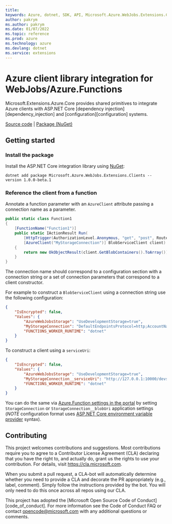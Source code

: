 ```yaml
---
title: 
keywords: Azure, dotnet, SDK, API, Microsoft.Azure.WebJobs.Extensions.Clients, extensions
author: pakrym
ms.author: pakrym
ms.date: 01/07/2022
ms.topic: reference
ms.prod: azure
ms.technology: azure
ms.devlang: dotnet
ms.service: extensions
---
```

# Azure client library integration for WebJobs/Azure.Functions

Microsoft.Extensions.Azure.Core provides shared primitives to integrate Azure clients with ASP.NET Core [dependency injection][dependency_injection] and [configuration][configuration] systems.

[Source code][source_root] | [Package (NuGet)][package]

## Getting started

### Install the package

Install the ASP.NET Core integration library using [NuGet][nuget]:

```dotnetcli
dotnet add package Microsoft.Azure.WebJobs.Extensions.Clients --version 1.0.0-beta.1
```

### Reference the client from a function

Annotate a function parameter with an `AzureClient` attribute passing a connection name as a parameter.

```C# Snippet:AzureClientInFunction
public static class Function1
{
    [FunctionName("Function1")]
    public static IActionResult Run(
        [HttpTrigger(AuthorizationLevel.Anonymous, "get", "post", Route = null)] HttpRequest req,
        [AzureClient("MyStorageConnection")] BlobServiceClient client)
    {
        return new OkObjectResult(client.GetBlobContainers().ToArray());
    }
}
```

The connection name should correspond to a configuration section with a connection string or a set of connection parameters that correspond to a client constructor.

For example to construct a `BlobServiceClient` using a connection string use the following configuration:

```json
{
    "IsEncrypted": false,
    "Values": {
        "AzureWebJobsStorage": "UseDevelopmentStorage=true",
        "MyStorageConnection": "DefaultEndpointsProtocol=http;AccountName=devstoreaccount1;AccountKey=Eby8vdM02xNOcqFlqUwJPLlmEtlCDXJ1OUzFT50uSRZ6IFsuFq2UVErCz4I6tq/K1SZFPTOtr/KBHBeksoGMGw==;BlobEndpoint=http://127.0.0.1:10000/devstoreaccount1;QueueEndpoint=http://127.0.0.1:10001/devstoreaccount1;",
        "FUNCTIONS_WORKER_RUNTIME": "dotnet"
    }
}
```

To construct a client using a `serviceUri`:

```json
{
    "IsEncrypted": false,
    "Values": {
        "AzureWebJobsStorage": "UseDevelopmentStorage=true",
        "MyStorageConnection__serviceUri": "http://127.0.0.1:10000/devstoreaccount1/container/blob",
        "FUNCTIONS_WORKER_RUNTIME": "dotnet"
    }
}
```

You can do the same via [Azure.Function settings in the portal][azure_function_settings] by setting `StorageConnection` or `StorageConnection__blobUri` application settings (*NOTE* configuration format uses [ASP.NET Core environment variable provider][aspnet_core_env_vars] syntax).

## Contributing
This project welcomes contributions and suggestions. Most contributions require you to agree to a Contributor License Agreement (CLA) declaring that you have the right to, and actually do, grant us the rights to use your contribution. For details, visit https://cla.microsoft.com.

When you submit a pull request, a CLA-bot will automatically determine whether you need to provide a CLA and decorate the PR appropriately (e.g., label, comment). Simply follow the instructions provided by the bot. You will only need to do this once across all repos using our CLA.

This project has adopted the [Microsoft Open Source Code of Conduct][code_of_conduct]. For more information see the Code of Conduct FAQ or contact opencode@microsoft.com with any additional questions or comments.


<!-- LINKS -->
[source_root]: https://github.com/Azure/azure-sdk-for-net/tree/main/sdk/extensions/Microsoft.Azure.WebJobs.Extensions.Clients/
[nuget]: https://www.nuget.org/
[package]: https://www.nuget.org/packages/Microsoft.Extensions.Azure/
[azure_function_settings]: https://docs.microsoft.com/azure/azure-functions/functions-how-to-use-azure-function-app-settings
[aspnet_core_env_vars]: https://docs.microsoft.com/aspnet/core/fundamentals/configuration/?view=aspnetcore-3.1#environment-variables
